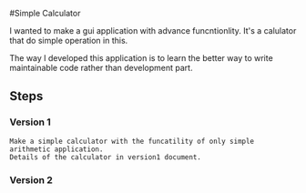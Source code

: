 #Simple Calculator

I wanted to make a gui application with advance funcntionlity. It's a 
calulator that do simple operation in this.

The way I developed this application is to learn the better way to write maintainable code
rather than development part.

## Steps
### Version 1
    Make a simple calculator with the funcatility of only simple arithmetic application.
    Details of the calculator in version1 document.

### Version 2